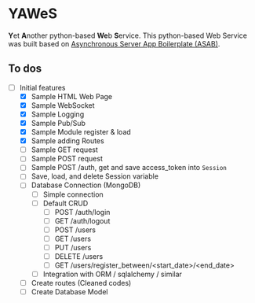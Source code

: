 # YAWeS
**Y**et **A**nother python-based **We**b **S**ervice. 
This python-based Web Service was built based on [Asynchronous Server App Boilerplate (ASAB)](https://github.com/TeskaLabs/asab/commit/850dcc6d67d4670d8d759315246f454a202b824d).

## To dos
- [ ] Initial features
    - [x] Sample HTML Web Page
    - [x] Sample WebSocket
    - [x] Sample Logging
    - [x] Sample Pub/Sub
    - [x] Sample Module register & load
    - [x] Sample adding Routes
    - [ ] Sample GET request
    - [ ] Sample POST request
    - [ ] Sample POST /auth, get and save access_token into `Session`
    - [ ] Save, load, and delete Session variable
    - [ ] Database Connection (MongoDB)
        - [ ] Simple connection
        - [ ] Default CRUD
            - [ ] POST /auth/login
            - [ ] GET /auth/logout
            - [ ] POST /users
            - [ ] GET /users
            - [ ] PUT /users
            - [ ] DELETE /users
            - [ ] GET /users/register_between/<start_date>/<end_date>
        - [ ] Integration with ORM / sqlalchemy / similar
    - [ ] Create routes (Cleaned codes)
    - [ ] Create Database Model
